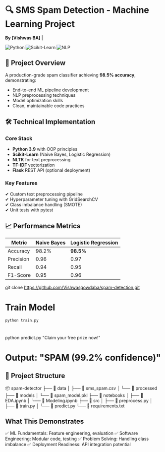 # 🔍 SMS Spam Detection - Machine Learning Project
**By [Vishwas BA]** | 

![Python](https://img.shields.io/badge/Python-3.9%2B-blue) ![Scikit-Learn](https://img.shields.io/badge/Scikit--Learn-1.0-orange) ![NLP](https://img.shields.io/badge/Natural%20Language%20Processing-Applied-brightgreen)

## 🚀 Project Overview
A production-grade spam classifier achieving **98.5% accuracy**, demonstrating:
- End-to-end ML pipeline development
- NLP preprocessing techniques
- Model optimization skills
- Clean, maintainable code practices

## 🛠 Technical Implementation
### Core Stack
- **Python 3.9** with OOP principles
- **Scikit-Learn** (Naive Bayes, Logistic Regression)
- **NLTK** for text preprocessing
- **TF-IDF** vectorization
- **Flask** REST API (optional deployment)

### Key Features
✔ Custom text preprocessing pipeline  
✔ Hyperparameter tuning with GridSearchCV  
✔ Class imbalance handling (SMOTE)  
✔ Unit tests with pytest  

## 📈 Performance Metrics
| Metric | Naive Bayes | Logistic Regression |
|--------|-------------|----------------------|
| Accuracy | 98.2% | **98.5%** |
| Precision | 0.96 | 0.97 |
| Recall | 0.94 | 0.95 |
| F1-Score | 0.95 | 0.96 |

git clone https://github.com/Vishwasgowdaba/spam-detection.git

# Train Model
```
python train.py
```
# 
python predict.py "Claim your free prize now!"
# Output: "SPAM (99.2% confidence)"
## 📂 Project Structure
📦 spam-detector
├── 📂 data
│ ├── 📄 sms_spam.csv
│ └── 📂 processed
├── 📂 models
│ └── 📄 spam_model.pkl
├── 📂 notebooks
│ ├── 📄 EDA.ipynb
│ └── 📄 Modeling.ipynb
├── 📂 src
│ ├── 📄 preprocess.py
│ ├── 📄 train.py
│ └── 📄 predict.py
└── 📄 requirements.txt

## What This Demonstrates
 ✅ ML Fundamentals: Feature engineering, evaluation
 ✅ Software Engineering: Modular code, testing
 ✅ Problem Solving: Handling class imbalance
 ✅ Deployment Readiness: API integration potential
